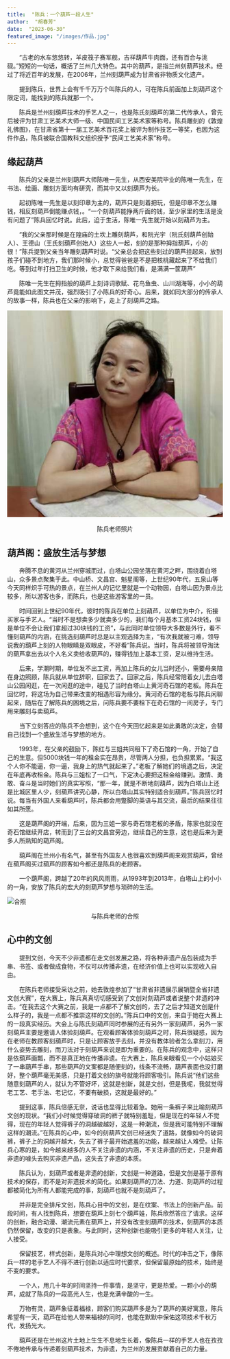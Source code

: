 ```yaml
---
title:  "陈兵：一个葫芦一段人生"
author:  "胡春芳"
date:  "2023-06-30"
featured_image: "/images/作品.jpg"
---
```

&emsp;&emsp;“古老的水车悠悠转，羊皮筏子赛军舰，吉祥葫芦牛肉面，还有百合与洮砚。”短短的一句话，概括了兰州几大特色。其中的葫芦，是指兰州刻葫芦技术。经过了将近百年的发展，在2006年，兰州刻葫芦成为甘肃省非物质文化遗产。

&emsp;&emsp;提到陈兵，世界上会有千千万万个叫陈兵的人，可在陈兵前面加上刻葫芦这个限定词，能找到的陈兵就那一个。

&emsp;&emsp;陈兵是兰州刻葫芦技术的手艺人之一，也是陈氏刻葫芦的第二代传承人，曾先后被评为甘肃工艺美术大师一级、中国民间工艺美术家等称号。陈兵雕刻的《敦煌礼佛图》，在甘肃省第十一届工艺美术百花奖上被评为制作技艺一等奖，也因为这件作品，陈兵被联合国教科文组织授予“民间工艺美术家”称号。

## 缘起葫芦
&emsp;&emsp;陈兵的父亲是兰州刻葫芦大师陈唯一先生，从西安美院毕业的陈唯一先生，在书法、绘画、雕刻方面均有研究，而其中又以刻葫芦为长。

&emsp;&emsp;起初陈唯一先生是以刻印章为主的，葫芦只是刻着把玩，但是印章不怎么赚钱，相反刻葫芦倒能赚点钱，。“一个刻葫芦能挣两斤面的钱，至少家里的生活是没有问题了”陈兵回忆时说。此后，迫于生活，陈唯一先生就开始以刻葫芦为主。

&emsp;&emsp;“我的父亲那时候是在隍庙的土坎上雕刻葫芦，和阮光宇（阮氏刻葫芦创始人）、王德山（王氏刻葫芦创始人）这些人一起，刻的是那种拇指葫芦，小的很！”陈兵提到父亲当年雕刻葫芦时说。“父亲总会把这些刻过的葫芦挂起来，放到孩子们碰不到地方，我们那时候小，总觉得爸爸是不是把核桃藏起来了不给我们吃。等到过年打扫卫生的时候，他才取下来给我们看，是满满一筐葫芦”

&emsp;&emsp;陈唯一先生在拇指般的葫芦上刻诗词歌赋、花鸟鱼虫、山川湖海等，小小的葫芦竟能如此图文并茂，强烈吸引了小陈兵的好奇心。后来，就如同大部分的传承人的故事一样，陈兵也在父亲的影响下，走上了刻葫芦之路。

![陈兵老师](/static/images/陈兵.jpg)
<center>陈兵老师照片</center>

## 葫芦阁：盛放生活与梦想
&emsp;&emsp;奔腾不息的黄河从兰州穿城而过，白塔山公园坐落在黄河之畔，围绕着白塔山，众多景点聚集于此。中山桥、文昌宫、魁星阁等，上世纪90年代，五泉山等今天同样炽手可热的景点，在兰州人的记忆里就是一个动物园，白塔山因为景点比较多，所以游客也多，而陈兵，也是这些游客里的一员。

&emsp;&emsp;时间回到上世纪90年代，彼时的陈兵在单位上刻葫芦，以单位为中介，衔接买家与手艺人。“当时不是想卖多少就卖多少的，我们每个月基本工资24块钱，但是单位不会让我们拿超过30块钱的工资”，与此同时单位领导大多数是外行，看不懂刻葫芦的内涵，在挑选刻葫芦时总是以主观选择为主，“有次我就被刁难，领导说我的葫芦上刻的人物眼睛是双眼皮，不好看”陈兵说。当时，陈兵将被领导淘汰的葫芦拿出去以个人名义卖给收葫芦的，赚得钱加上基本工资，足以维持生活。

&emsp;&emsp;后来，学潮时期，单位发不出工资，再加上陈兵的女儿当时还小，需要母亲陪在身边照顾，陈兵就从单位辞职，回家去了。回家之后，陈兵经常陪着女儿去白塔山公园闲逛，在一次闲逛的途中，碰见了当时白塔山上黄河奇石馆的老板。陈兵在回忆时，将这场为自己带来改变的相遇形容为缘分。黄河奇石馆的老板与陈兵闲聊起来，随后在了解陈兵的困境之后，问陈兵要不要租下在奇石馆的一间房子，专门用来雕刻与卖葫芦。

&emsp;&emsp;当下立刻答应的陈兵不会想到，这个在今天回忆起来是如此勇敢的决定，会替自己找到一个盛放生活与梦想的地方。

&emsp;&emsp;1993年，在父亲的鼓励下，陈红与三姐共同租下了奇石馆的一角，开始了自己的生意。但5000块钱一年的租金实在昂贵，尽管两人分担，也负担累累。“我这个人你不能逼，你一逼，我身上的热气就起来了。”老板了解她们的境遇之后，决定在年底再收租金。陈兵与三姐松了一口气，下定决心要把这租金给赚到。激情、勇敢、奋斗是当时她们的真实写照，“那一年，就是不断地刻葫芦，因为白塔山上还是比城区里人少，刻葫芦讲究心静，所以白塔山其实特别适合刻葫芦。”陈兵回忆时说。每当有外国人来看葫芦时，陈兵都会用蹩脚的英语与其交流，最后的结果往往如其所愿。

&emsp;&emsp;这是葫芦阁的开端，后来，因为三姐一家与奇石馆老板的矛盾，陈家也就没在奇石馆继续开店，转而到了三台的文昌宫旁边，继续自己的生意，这也是后来为更多人所熟知的葫芦阁。

&emsp;&emsp;葫芦阁在兰州小有名气，甚至有外国友人也很喜欢到葫芦阁来观赏葫芦，曾经在葫芦阁买过葫芦的顾客如今都还是陈兵的老顾客。

&emsp;&emsp;一个葫芦阁，跨越了20年的风风雨雨，从1993年到2013年，白塔山上的小小的一角，安放了陈兵的宏大的刻葫芦梦想与琐碎的生活。

![合照](/static/images/合照.jpg)
<center>与陈兵老师的合照</center>

## 心中的文创
&emsp;&emsp;提到文创，今天不少非遗都在走文创发展之路，将各种非遗产品包装成为手串、书签、或者做成食物，不仅可以传播非遗，在经济价值上也可以实现收入自由。

&emsp;&emsp;在陈兵老师接受采访之前，她去敦煌参加了“甘肃省非遗展示展销暨全省非遗文创大赛”，在大赛上，陈兵真真切切感受到了文创对刻葫芦或者说整个非遗的冲击。“在我去这个大赛之前，我是一点都不了解文创的，去了之后才知道文创是什么样子的，我是一点都不推崇这样的文创的。”陈兵口中的文创，来自于她在大赛上的一段真实经历。大会上与陈氏刻葫芦同时参展的还有另外一家刻葫芦，另外一家刻葫芦主要是邀请人体验刻葫芦。在观看顾客体验刻葫芦之时，陈兵很疑惑，因为在老师在教顾客刻葫芦时，只是让顾客放手去刻，并没有教体验者怎么拿刻刀，用什么姿势去雕刻，而刀法对于刻葫芦来说是即为重要的。在陈兵的观念中，这样只是依葫芦画瓢，而不是真正地在传播非遗。在大赛上，陈兵亲眼看见一个小姑娘买了一串葫芦手串，那些葫芦的文案都是随便刻的，线条不流畅，葫芦表面也没打磨好，整个葫芦毫无美感，只是打着文创的旗号就能将顾客吸引。陈兵说“他们这些随意刻葫芦的人，就认为不管好坏，这就是创新，就是文创，但是我呢，我就觉得老工艺、老手法、老记忆，不要有破损，这就是最好的。”

&emsp;&emsp;提到这事，陈兵倍感无奈，说话也显得比较着急。她用一条裤子来比喻刻葫芦文创的现状。“我们小时候觉得穿破洞的裤子就特别羞耻，但是现在的年轻人不觉得，现在的年轻人觉得裤子的洞越破越好，这是一种潮流，但是我可能特别不理解这样的潮流。”在陈兵的心中，如今的刻葫芦文创已经迷失了道路，就像如今的破洞裤，裤子上的洞越开越大，失去了裤子最开始遮羞的功能，越来越让人难受。让陈兵心寒的是，如今越来越多的人不关注非遗的内涵，不关注非遗的历史，只是奔着非遗的噱头去购买非遗产品，这失去了非遗的本质。

&emsp;&emsp;陈兵认为，刻葫芦或者是非遗的创新，文创是一种道路，但是文创是基于原有技术的保存，而不是对非遗技术的简化。如果刻葫芦的刀法、力道、刻葫芦的过程都被简化为所有人都能完成的事，刻葫芦也就不是刻葫芦了。

&emsp;&emsp;并非是完全排斥文创，陈兵心目中的文创，是在纹案、书法上的创新产品。前段时间，有人找到陈兵，想要在葫芦上刻七个葫芦娃，陈兵欣然答应了请求。这样的创新，融合动漫、潮流元素在葫芦上，并没有改变刻葫芦的技术，刻葫芦的本质仍然保留，改变的只是表象。与此同时，这种创新也能吸引更多的年轻人关注，让人接受。

&emsp;&emsp;保留技艺，样式创新，是陈兵对心中理想文创的概述。时代的冲击之下，像陈兵一样的老手艺人不得不进行创新以适应时代要求，但保留最原始的技术，始终是不变的要求。

&emsp;&emsp;一个人，用几十年的时间坚持一件事情，是坚守，更是热爱。一颗小小的葫芦，成就了陈兵的一段高光人生，也是充满辛酸的一生。

&emsp;&emsp;万物有灵，葫芦象征着福禄，顾客们购买葫芦多是为了葫芦的美好寓意，陈兵希望有一天，葫芦在给他人带来福禄的同时，也能在默默中保佑这项技术千秋万代，发扬光大。

&emsp;&emsp;葫芦还是在兰州这片土地上生生不息地生长着，像陈兵一样的手艺人也在孜孜不倦地传承与传递着刻葫芦技术，为非遗，为兰州的发展贡献着自己的力量。